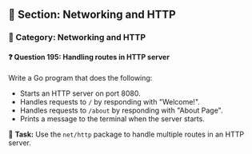 ## 📘 Section: Networking and HTTP  
### 🔹 Category: Networking and HTTP  
#### ❓ Question 195: Handling routes in HTTP server

Write a Go program that does the following:

- Starts an HTTP server on port 8080.
- Handles requests to `/` by responding with "Welcome!".
- Handles requests to `/about` by responding with "About Page".
- Prints a message to the terminal when the server starts.

🔧 **Task:** Use the `net/http` package to handle multiple routes in an HTTP server.
